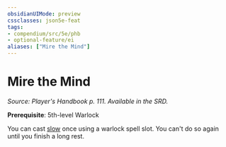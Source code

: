 ```yaml
---
obsidianUIMode: preview
cssclasses: json5e-feat
tags:
- compendium/src/5e/phb
- optional-feature/ei
aliases: ["Mire the Mind"]
---
```

# Mire the Mind
*Source: Player's Handbook p. 111. Available in the SRD.*  

**Prerequisite**: 5th-level Warlock

You can cast [slow](/compendium/spells/slow.md) once using a warlock spell slot. You can't do so again until you finish a long rest.